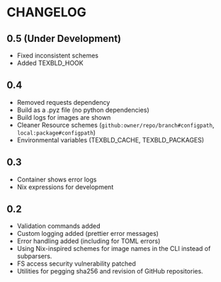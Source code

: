 # CHANGELOG

## 0.5 (Under Development)

- Fixed inconsistent schemes
- Added TEXBLD_HOOK

## 0.4

- Removed requests dependency
- Build as a .pyz file (no python dependencies)
- Build logs for images are shown
- Cleaner Resource schemes (`github:owner/repo/branch#configpath`, `local:package#configpath`)
- Environmental variables (TEXBLD_CACHE, TEXBLD_PACKAGES)

## 0.3

- Container shows error logs
- Nix expressions for development

## 0.2

- Validation commands added
- Custom logging added (prettier error messages)
- Error handling added (including for TOML errors)
- Using Nix-inspired schemes for image names in the CLI instead of subparsers.
- FS access security vulnerability patched
- Utilities for pegging sha256 and revision of GitHub repositories.
